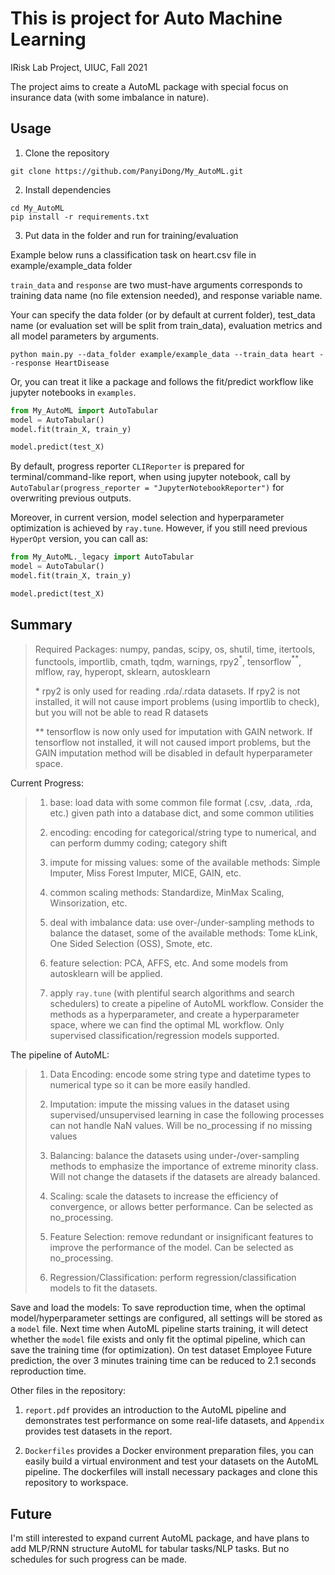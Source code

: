 # This is project for Auto Machine Learning

IRisk Lab Project, UIUC, Fall 2021

The project aims to create a AutoML package with special focus on insurance data (with some imbalance in nature).

## Usage

1. Clone the repository

```console
git clone https://github.com/PanyiDong/My_AutoML.git
```

2. Install dependencies

```console
cd My_AutoML
pip install -r requirements.txt
```

3. Put data in the folder and run for training/evaluation

Example below runs a classification task on heart.csv file in example/example_data folder

`train_data` and `response` are two must-have arguments corresponds to training data name (no file extension needed), and response variable name.

Your can specify the data folder (or by default at current folder), test_data name (or evaluation set will be split from train_data), evaluation metrics and all model parameters by arguments.

```console
python main.py --data_folder example/example_data --train_data heart --response HeartDisease
```

Or, you can treat it like a package and follows the fit/predict workflow like jupyter notebooks in `examples`.

```python
from My_AutoML import AutoTabular
model = AutoTabular()
model.fit(train_X, train_y)

model.predict(test_X)
```

By default, progress reporter `CLIReporter` is prepared for terminal/command-like report, when using jupyter notebook, call by `AutoTabular(progress_reporter = "JupyterNotebookReporter")` for overwriting previous outputs.

Moreover, in current version, model selection and hyperparameter optimization is achieved by `ray.tune`. However, if you still need previous `HyperOpt` version, you can call as:

```python
from My_AutoML._legacy import AutoTabular
model = AutoTabular()
model.fit(train_X, train_y)

model.predict(test_X)
```

## Summary

> Required Packages: numpy, pandas, scipy, os, shutil, time, itertools, functools, importlib, cmath, tqdm, warnings, rpy2$^{*}$, tensorflow$^{**}$, mlflow, ray, hyperopt, sklearn, autosklearn
>
> $*$ rpy2 is only used for reading .rda/.rdata datasets. If rpy2 is not installed, it will not cause import problems (using importlib to check), but you will not be able to read R datasets
>
> $**$ tensorflow is now only used for imputation with GAIN network. If tensorflow not installed, it will not caused import problems, but the GAIN imputation method will be disabled in default hyperparameter space.

Current Progress:

> 1. base: load data with some common file format (.csv, .data, .rda, etc.) given path into a database dict, and some common utilities
>
> 2. encoding: encoding for categorical/string type to numerical, and can perform dummy coding; category shift
>
> 3. impute for missing values: some of the available methods: Simple Imputer, Miss Forest Imputer, MICE, GAIN, etc.
>
> 4. common scaling methods: Standardize, MinMax Scaling, Winsorization, etc.
>
> 5. deal with imbalance data: use over-/under-sampling methods to balance the dataset, some of the available methods: Tome kLink, One Sided Selection (OSS), Smote, etc.
>
> 6. feature selection: PCA, AFFS, etc. And some models from autosklearn will be applied.
>
> 7. apply `ray.tune` (with plentiful search algorithms and search schedulers) to create a pipeline of AutoML workflow. Consider the methods as a hyperparameter, and create a hyperparameter space, where we can find the optimal ML workflow. Only supervised classification/regression models supported.

The pipeline of AutoML:

> 1. Data Encoding: encode some string type and datetime types to numerical type so it can be more easily handled.
>
> 2. Imputation: impute the missing values in the dataset using supervised/unsupervised learning in case the following processes can not handle NaN values. Will be no_processing if no missing values
>
> 3. Balancing: balance the datasets using under-/over-sampling methods to emphasize the importance of extreme minority class. Will not change the datasets if the datasets are already balanced.
>
> 4. Scaling: scale the datasets to increase the efficiency of convergence, or allows better performance. Can be selected as no_processing.
>
> 5. Feature Selection: remove redundant or insignificant features to improve the performance of the model. Can be selected as no_processing.
>
> 6. Regression/Classification: perform regression/classification models to fit the datasets.

Save and load the models: To save reproduction time, when the optimal model/hyperparameter settings are configured, all settings will be stored as a `model` file. Next time when AutoML pipeline starts training, it will detect whether the `model` file exists and only fit the optimal pipeline, which can save the training time (for optimization). On test dataset Employee Future prediction, the over 3 minutes training time can be reduced to 2.1 seconds reproduction time.

Other files in the repository:

1. `report.pdf` provides an introduction to the AutoML pipeline and demonstrates test performance on some real-life datasets, and `Appendix` provides test datasets in the report.

2. `Dockerfiles` provides a Docker environment preparation files, you can easily build a virtual environment and test your datasets on the AutoML pipeline. The dockerfiles will install necessary packages and clone this repository to workspace.

## Future

I'm still interested to expand current AutoML package, and have plans to add MLP/RNN structure AutoML for tabular tasks/NLP tasks. But no schedules for such progress can be made.
